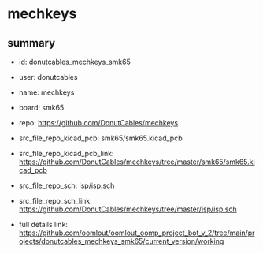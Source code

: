 # mechkeys
 
## summary 
* id: donutcables_mechkeys_smk65
* user: donutcables
* name: mechkeys
* board: smk65
* repo: https://github.com/DonutCables/mechkeys
* src_file_repo_kicad_pcb: smk65/smk65.kicad_pcb
* src_file_repo_kicad_pcb_link: https://github.com/DonutCables/mechkeys/tree/master/smk65/smk65.kicad_pcb


* src_file_repo_sch: isp/isp.sch
* src_file_repo_sch_link: https://github.com/DonutCables/mechkeys/tree/master/isp/isp.sch
* full details link: https://github.com/oomlout/oomlout_oomp_project_bot_v_2/tree/main/projects/donutcables_mechkeys_smk65/current_version/working  






